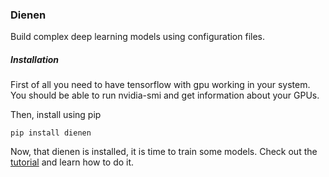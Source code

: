 ### Dienen
Build complex deep learning models using configuration files.

##### Installation
First of all you need to have tensorflow with gpu working in your system. You should be able to run nvidia-smi and get information about your GPUs.

Then, install using pip

```
pip install dienen
```

Now, that dienen is installed, it is time to train some models. Check out the [tutorial](docs/tutorial) and learn how to do it.
